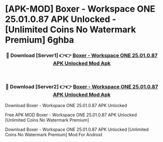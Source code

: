 # [APK-MOD] Boxer - Workspace ONE 25.01.0.87 APK Unlocked - [Unlimited Coins No Watermark Premium] 6ghba



<div align="center">
<h3>🔴 Download [Server1] 👉👉 <a href="https://momento.my/?title=Boxer_-_Workspace_ONE_25.01.0.87_APK_Unlocked">Boxer - Workspace ONE 25.01.0.87 APK Unlocked Mod Apk</a></h3><br>

<h3>🔴 Download [Server2] 👉👉 <a href="https://momento.my/?title=Boxer_-_Workspace_ONE_25.01.0.87_APK_Unlocked">Boxer - Workspace ONE 25.01.0.87 APK Unlocked Mod Apk</a></h3>
</div>



Download Boxer - Workspace ONE 25.01.0.87 APK Unlocked 

Free APK MOD Boxer - Workspace ONE 25.01.0.87 APK Unlocked [Unlimited Coins No Watermark Premium]

Download Boxer - Workspace ONE 25.01.0.87 APK Unlocked [Unlimited Coins No Watermark Premium] Mod For Android
